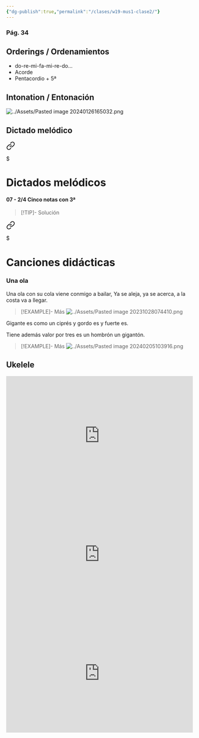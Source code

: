```yaml
---
{"dg-publish":true,"permalink":"/clases/w19-mus1-clase2/"}
---
```




<div class=slide>

### Pág. 34

</div>
<div class=slide>

## Orderings / Ordenamientos

- do-re-mi-fa-mi-re-do...
- Acorde
- Pentacordio + 5ª

</div>
<div class=slide>

## Intonation / Entonación

![../Assets/Pasted image 20240126165032.png](/img/user/Assets/Pasted%20image%2020240126165032.png)

</div>
<div class=slide>

## Dictado melódico


<div class="transclusion internal-embed is-loaded"><a class="markdown-embed-link" href="/recursos/dictados-melodicos/#07-2-4-cinco-notas-con-3" aria-label="Open link"><svg xmlns="http://www.w3.org/2000/svg" width="24" height="24" viewBox="0 0 24 24" fill="none" stroke="currentColor" stroke-width="2" stroke-linecap="round" stroke-linejoin="round" class="svg-icon lucide-link"><path d="M10 13a5 5 0 0 0 7.54.54l3-3a5 5 0 0 0-7.07-7.07l-1.72 1.71"></path><path d="M14 11a5 5 0 0 0-7.54-.54l-3 3a5 5 0 0 0 7.07 7.07l1.71-1.71"></path></svg></a><div class="markdown-embed">

$<div class="markdown-embed-title">

# Dictados melódicos

</div>


#### 07 - 2/4 Cinco notas con 3ª

> [!TIP]- Solución
> <div id="paper6"></div>
> <script> document.addEventListener("DOMContentLoaded", function() { window.ABCJS.renderAbc("paper6", `X: 1\nT: Dictado Melódico\nM: 2/4\nL: 1/4\nK: C\nG G|F E|F G |E2 |F E |D E|F D|C2 |]\n`); }); </script>

</div></div>


</div>
 
<div class=slide>


<div class="transclusion internal-embed is-loaded"><a class="markdown-embed-link" href="/recursos/canciones-didacticas/#una-ola" aria-label="Open link"><svg xmlns="http://www.w3.org/2000/svg" width="24" height="24" viewBox="0 0 24 24" fill="none" stroke="currentColor" stroke-width="2" stroke-linecap="round" stroke-linejoin="round" class="svg-icon lucide-link"><path d="M10 13a5 5 0 0 0 7.54.54l3-3a5 5 0 0 0-7.07-7.07l-1.72 1.71"></path><path d="M14 11a5 5 0 0 0-7.54-.54l-3 3a5 5 0 0 0 7.07 7.07l1.71-1.71"></path></svg></a><div class="markdown-embed">

$<div class="markdown-embed-title">

# Canciones didácticas

</div>


### Una ola

Una ola con su cola viene conmigo a bailar,
Ya se aleja, ya se acerca, a la costa va a llegar.

>[!EXAMPLE]- Más
>![../Assets/Pasted image 20231028074410.png](/img/user/Assets/Pasted%20image%2020231028074410.png)


</div></div>


</div>
<div class="slide">


<div class="transclusion internal-embed is-loaded"><div class="markdown-embed">



Gigante es
como un ciprés
y gordo es
y fuerte es.

Tiene además
valor por tres
es un hombrón
un gigantón.

>[!EXAMPLE]- Más
>![../Assets/Pasted image 20240205103916.png](/img/user/Assets/Pasted%20image%2020240205103916.png)

</div></div>


</div>
<div class=slide>

## Ukelele

<iframe src="https://www.soundslice.com/slices/HzxYc/embed-channelpost/" width="100%" height="320" frameBorder="0"></iframe>

</div>
<div class="slide">

<iframe src="https://www.soundslice.com/slices/hzxYc/embed-channelpost/" width="100%" height="320" frameBorder="0"></iframe>

</div>
<div class="slide">

<iframe src="https://www.soundslice.com/slices/TCFYc/embed-channelpost/" width="100%" height="320" frameBorder="0"></iframe>

</div>

